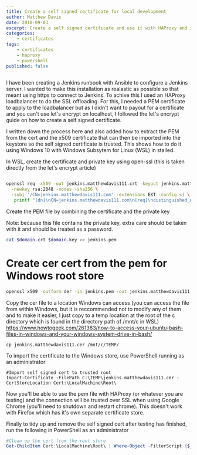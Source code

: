 ```yaml
---
title: Create a self signed certificate for local development
author: Matthew Davis
date: 2018-09-03
excerpt: Create a self signed certificate and use it with HAProxy and in the Windows store for local development with HTTPS sites
categories: 
    - certificates
tags:
    - certificates
    - haproxy
    - powershell
published: false
---
```


I have been creating a Jenkins runbook with Ansible to configure a Jenkins server. I wanted to make this installation as realastic as possible so that meant using https to connect to Jenkins. To achive this I used an HAProxy loadbalancer to do the SSL offloading. For this, I needed a PEM certificate to apply to the loadbalancer but as I didn't want to payout for a certificate and you can't use let's encrypt on localhost, I followed the let's encrypt guide on how to create a self signed certificate.

I written down the process here and also added how to extract the PEM from the cert and the x509 certificate that can then be imported into the keystore so the self signed certificate is trusted.
This shows how to do it using Windows 10 with Windows Subsytem for Linux (WSL) in stalled.

In WSL, create the certificate and private key using open-ssl (this is taken directly from the let's encrypt article)
```bash

openssl req -x509 -out jenkins.matthewdavis111.crt -keyout jenkins.matthewdavis111.key \
  -newkey rsa:2048 -nodes -sha256 \
  -subj '/CN=jenkins.matthewdavis111.com' -extensions EXT -config <( \
   printf "[dn]\nCN=jenkins.matthewdavis111.com\n[req]\ndistinguished_name = dn\n[EXT]\nsubjectAltName=DNS:jenkins.matthewdavis111.com\nkeyUsage=digitalSignature\nextendedKeyUsage=serverAuth")


```

Create the PEM file by combining the certificate and the private key

Note: because this file contains the private key, extra care should be taken with it and should be treated as a password.

```bash
cat $domain.crt $domain.key >> jenkins.pem
```

# Create cer cert from the pem for Windows root store
```bash
openssl x509 -outform der -in jenkins.pem -out jenkins.matthewdavis111.cer
```

Copy the cer file to a location Windows can access (you can access the file from within Windows, but it is reccommended not to modify any of them and to make it easier, I just copy to a temp location at the root of the c directory which is found in the directory path of /mnt/c in WSL) https://www.howtogeek.com/261383/how-to-access-your-ubuntu-bash-files-in-windows-and-your-windows-system-drive-in-bash/

```
cp jenkins.matthewdavis111.cer /mnt/c/TEMP/
```

To import the certificate to the Windows store, use PowerShell running as an administrator

```
#Import self signed cert to trusted root
Import-Certificate -FilePath C:\TEMP\jenkins.matthewdavis111.cer -CertStoreLocation Cert:\LocalMachine\Root\
```

Now you'll be able to use the pem file with HAProxy (or whatever you are testing) and the connection will be trusted over SSL when using Google Chrome (you'll need to shutdown and restart chrome). This doesn't work with Firefox which has it's own separate certificate store.

Finally to tidy up and remove the self signed cert after testing has finished, run the following in PowerShell as an administrator

```powershell
#Clean up the cert from the root store
Get-ChildItem Cert:\LocalMachine\Root\ | Where-Object -FilterScript {$_.subject -like "*jenkins.matthewdavis111.com*"} | Remove-Item
```